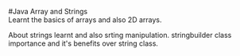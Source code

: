 #Java Array and Strings
<br>
Learnt the basics of arrays and also 2D arrays.

About strings learnt and also srting manipulation.
stringbuilder class importance and it's benefits over string class.
